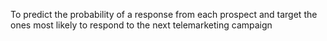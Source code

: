 To predict the probability of a response from each prospect 
and target the ones most likely to respond to the next telemarketing campaign
